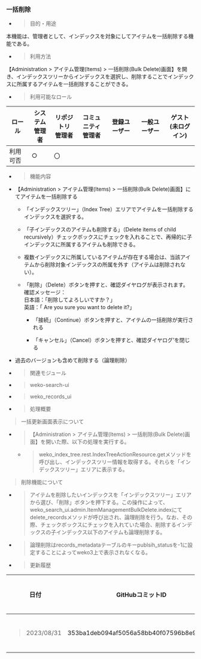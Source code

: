 
### 一括削除

  - > 目的・用途

本機能は、管理者として、インデックスを対象にしてアイテムを一括削除する機能である。

  - > 利用方法

【Administration \> アイテム管理(Items) \> 一括削除(Bulk Delete)画面】を開き、インデックスツリーからインデックスを選択し、削除することでインデックスに所属するアイテムを一括削除することができる。

  - > 利用可能なロール

<table>
<thead>
<tr class="header">
<th>ロール</th>
<th>システム<br />
管理者</th>
<th>リポジトリ<br />
管理者</th>
<th>コミュニティ<br />
管理者</th>
<th>登録ユーザー</th>
<th>一般ユーザー</th>
<th>ゲスト<br />
(未ログイン)</th>
</tr>
</thead>
<tbody>
<tr class="odd">
<td>利用可否</td>
<td>○</td>
<td>〇</td>
<td></td>
<td></td>
<td></td>
<td></td>
</tr>
</tbody>
</table>

  - > 機能内容

<!-- end list -->

  - 【Administration \> アイテム管理(Items) \> 一括削除(Bulk Delete)画面】にてアイテムを一括削除する
    
      - 「インデックスツリー」（Index Tree）エリアでアイテムを一括削除するインデックスを選択する。
    
      - 「子インデックスのアイテムも削除する」（Delete items of child recursively）チェックボックスにチェックを入れることで、再帰的に子インデックスに所属するアイテムも削除できる。
    
      - 複数インデックスに所属しているアイテムが存在する場合は、当該アイテムから削除対象インデックスの所属を外す（アイテムは削除されない）。
    
      - 「削除」（Delete）ボタンを押すと、確認ダイヤログが表示されます。  
        確認メッセージ：  
        日本語：「削除してよろしいですか？」  
        英語：「 Are you sure you want to delete it?」
        
          - 「接続」（Continue）ボタンを押すと、アイテムの一括削除が実行される
        
          - 「キャンセル」（Cancel）ボタンを押すと、確認ダイヤログ’を閉じる

  - 過去のバージョンも含めて削除する（論理削除）

<!-- end list -->

  - > 関連モジュール

<!-- end list -->

  - > weko-search-ui

  - > weko\_records\_ui

<!-- end list -->

  - > 処理概要

> 一括更新画面表示について

  - > 【Administration \> アイテム管理(Items) \> 一括削除(Bulk Delete)画面】を開いた際、以下の処理を実行する。
    
      - > weko\_index\_tree.rest.IndexTreeActionResource.getメソッドを呼び出し、インデックスツリー情報を取得する。それらを「インデックスツリー」エリアに表示する。

> 削除機能について

  - > アイテムを削除したいインデックスを「インデックスツリー」エリアから選び、「削除」ボタンを押下する。この操作によって、weko\_search\_ui.admin.ItemManagementBulkDelete.indexにてdelete\_recordsメソッドが呼び出され、論理削除を行う。なお、その際、チェックボックスにチェックを入れていた場合、削除するインデックスの子インデックス以下のアイテムも論理削除する。

  - > 論理削除はrecords\_metadataテーブルのキーpublsih\_statusを-1に設定することによってweko3上で表示されなくなる。

<!-- end list -->

  - > 更新履歴

<table>
<thead>
<tr class="header">
<th>日付</th>
<th>GitHubコミットID</th>
<th>更新内容</th>
</tr>
</thead>
<tbody>
<tr class="odd">
<td><blockquote>
<p>2023/08/31</p>
</blockquote></td>
<td>353ba1deb094af5056a58bb40f07596b8e95a562</td>
<td>初版作成</td>
</tr>
</tbody>
</table>
